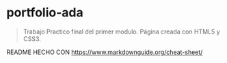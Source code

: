 # portfolio-ada

> Trabajo Practico final del primer modulo.
Página creada con HTML5 y CSS3.





































README HECHO CON https://www.markdownguide.org/cheat-sheet/